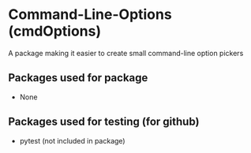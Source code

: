 # Command-Line-Options (cmdOptions)
A package making it easier to create small command-line option pickers

## Packages used for package
- None

## Packages used for testing (for github)
- pytest (not included in package)
